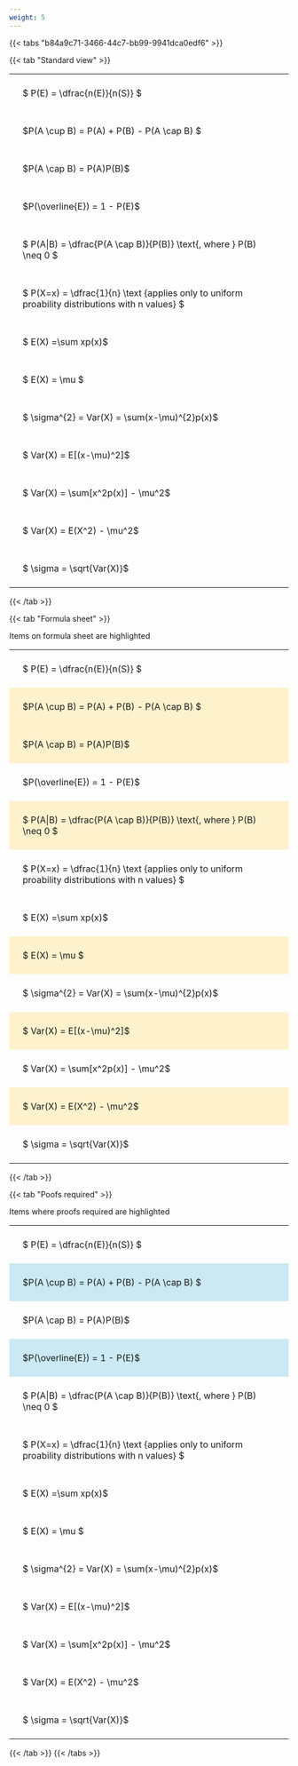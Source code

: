 ```yaml
---
weight: 5
---
```


{{< tabs "b84a9c71-3466-44c7-bb99-9941dca0edf6" >}}

{{< tab "Standard view" >}}

<style type="text/css">
#T_950ce th.col_heading {
  text-align: left;
  font-size: 1em;
}
#T_950ce td {
  text-align: left;
  font-size: 1em;
  padding: 1.5em;
}
</style>
<table id="T_950ce">
  <thead>
  </thead>
  <tbody>
    <tr>
      <td id="T_950ce_row0_col0" class="data row0 col0" >$ P(E) = \dfrac{n(E)}{n(S)} $</td>
    </tr>
    <tr>
      <td id="T_950ce_row1_col0" class="data row1 col0" >$P(A \cup B) = P(A) + P(B) - P(A \cap B) $</td>
    </tr>
    <tr>
      <td id="T_950ce_row2_col0" class="data row2 col0" >$P(A \cap B)  = P(A)P(B)$</td>
    </tr>
    <tr>
      <td id="T_950ce_row3_col0" class="data row3 col0" >$P(\overline{E}) = 1 - P(E)$</td>
    </tr>
    <tr>
      <td id="T_950ce_row4_col0" class="data row4 col0" >$ P(A|B) = \dfrac{P(A \cap B)}{P(B)} \text{, where } P(B) \neq 0 $</td>
    </tr>
    <tr>
      <td id="T_950ce_row5_col0" class="data row5 col0" >$ P(X=x) =  \dfrac{1}{n} 
\text {applies only to uniform proability distributions with n values} $</td>
    </tr>
    <tr>
      <td id="T_950ce_row6_col0" class="data row6 col0" >$ E(X) =\sum xp(x)$</td>
    </tr>
    <tr>
      <td id="T_950ce_row7_col0" class="data row7 col0" >$ E(X) = \mu $</td>
    </tr>
    <tr>
      <td id="T_950ce_row8_col0" class="data row8 col0" >$ \sigma^{2} = Var(X) = \sum(x-\mu)^{2}p(x)$</td>
    </tr>
    <tr>
      <td id="T_950ce_row9_col0" class="data row9 col0" >$ Var(X) = E[(x-\mu)^2]$</td>
    </tr>
    <tr>
      <td id="T_950ce_row10_col0" class="data row10 col0" >$ Var(X) = \sum[x^2p(x)] - \mu^2$</td>
    </tr>
    <tr>
      <td id="T_950ce_row11_col0" class="data row11 col0" >$ Var(X) = E(X^2) - \mu^2$</td>
    </tr>
    <tr>
      <td id="T_950ce_row12_col0" class="data row12 col0" >$ \sigma = \sqrt{Var(X)}$</td>
    </tr>
  </tbody>
</table>
{{< /tab >}}

{{< tab "Formula sheet" >}}

Items on formula sheet are highlighted 
<br>
<style type="text/css">
#T_c45fc th.col_heading {
  text-align: left;
  font-size: 1em;
}
#T_c45fc td {
  text-align: left;
  font-size: 1em;
  padding: 1.5em;
}
#T_c45fc_row0_col0, #T_c45fc_row3_col0, #T_c45fc_row5_col0, #T_c45fc_row6_col0, #T_c45fc_row8_col0, #T_c45fc_row10_col0, #T_c45fc_row12_col0 {
  background-color: rgba(0,0,0,0);
}
#T_c45fc_row1_col0, #T_c45fc_row2_col0, #T_c45fc_row4_col0, #T_c45fc_row7_col0, #T_c45fc_row9_col0, #T_c45fc_row11_col0 {
  background-color: rgba(255,194,10, 0.2);
}
</style>
<table id="T_c45fc">
  <thead>
  </thead>
  <tbody>
    <tr>
      <td id="T_c45fc_row0_col0" class="data row0 col0" >$ P(E) = \dfrac{n(E)}{n(S)} $</td>
    </tr>
    <tr>
      <td id="T_c45fc_row1_col0" class="data row1 col0" >$P(A \cup B) = P(A) + P(B) - P(A \cap B) $</td>
    </tr>
    <tr>
      <td id="T_c45fc_row2_col0" class="data row2 col0" >$P(A \cap B)  = P(A)P(B)$</td>
    </tr>
    <tr>
      <td id="T_c45fc_row3_col0" class="data row3 col0" >$P(\overline{E}) = 1 - P(E)$</td>
    </tr>
    <tr>
      <td id="T_c45fc_row4_col0" class="data row4 col0" >$ P(A|B) = \dfrac{P(A \cap B)}{P(B)} \text{, where } P(B) \neq 0 $</td>
    </tr>
    <tr>
      <td id="T_c45fc_row5_col0" class="data row5 col0" >$ P(X=x) =  \dfrac{1}{n} 
\text {applies only to uniform proability distributions with n values} $</td>
    </tr>
    <tr>
      <td id="T_c45fc_row6_col0" class="data row6 col0" >$ E(X) =\sum xp(x)$</td>
    </tr>
    <tr>
      <td id="T_c45fc_row7_col0" class="data row7 col0" >$ E(X) = \mu $</td>
    </tr>
    <tr>
      <td id="T_c45fc_row8_col0" class="data row8 col0" >$ \sigma^{2} = Var(X) = \sum(x-\mu)^{2}p(x)$</td>
    </tr>
    <tr>
      <td id="T_c45fc_row9_col0" class="data row9 col0" >$ Var(X) = E[(x-\mu)^2]$</td>
    </tr>
    <tr>
      <td id="T_c45fc_row10_col0" class="data row10 col0" >$ Var(X) = \sum[x^2p(x)] - \mu^2$</td>
    </tr>
    <tr>
      <td id="T_c45fc_row11_col0" class="data row11 col0" >$ Var(X) = E(X^2) - \mu^2$</td>
    </tr>
    <tr>
      <td id="T_c45fc_row12_col0" class="data row12 col0" >$ \sigma = \sqrt{Var(X)}$</td>
    </tr>
  </tbody>
</table>
{{< /tab >}}

{{< tab "Poofs required" >}}

Items where proofs required are highlighted 
<br>
<style type="text/css">
#T_7d076 th.col_heading {
  text-align: left;
  font-size: 1em;
}
#T_7d076 td {
  text-align: left;
  font-size: 1em;
  padding: 1.5em;
}
#T_7d076_row0_col0, #T_7d076_row2_col0, #T_7d076_row4_col0, #T_7d076_row5_col0, #T_7d076_row6_col0, #T_7d076_row7_col0, #T_7d076_row8_col0, #T_7d076_row9_col0, #T_7d076_row10_col0, #T_7d076_row11_col0, #T_7d076_row12_col0 {
  background-color: rgba(0,0,0,0);
}
#T_7d076_row1_col0, #T_7d076_row3_col0 {
  background-color: rgba(0,150,200, 0.2);
}
</style>
<table id="T_7d076">
  <thead>
  </thead>
  <tbody>
    <tr>
      <td id="T_7d076_row0_col0" class="data row0 col0" >$ P(E) = \dfrac{n(E)}{n(S)} $</td>
    </tr>
    <tr>
      <td id="T_7d076_row1_col0" class="data row1 col0" >$P(A \cup B) = P(A) + P(B) - P(A \cap B) $</td>
    </tr>
    <tr>
      <td id="T_7d076_row2_col0" class="data row2 col0" >$P(A \cap B)  = P(A)P(B)$</td>
    </tr>
    <tr>
      <td id="T_7d076_row3_col0" class="data row3 col0" >$P(\overline{E}) = 1 - P(E)$</td>
    </tr>
    <tr>
      <td id="T_7d076_row4_col0" class="data row4 col0" >$ P(A|B) = \dfrac{P(A \cap B)}{P(B)} \text{, where } P(B) \neq 0 $</td>
    </tr>
    <tr>
      <td id="T_7d076_row5_col0" class="data row5 col0" >$ P(X=x) =  \dfrac{1}{n} 
\text {applies only to uniform proability distributions with n values} $</td>
    </tr>
    <tr>
      <td id="T_7d076_row6_col0" class="data row6 col0" >$ E(X) =\sum xp(x)$</td>
    </tr>
    <tr>
      <td id="T_7d076_row7_col0" class="data row7 col0" >$ E(X) = \mu $</td>
    </tr>
    <tr>
      <td id="T_7d076_row8_col0" class="data row8 col0" >$ \sigma^{2} = Var(X) = \sum(x-\mu)^{2}p(x)$</td>
    </tr>
    <tr>
      <td id="T_7d076_row9_col0" class="data row9 col0" >$ Var(X) = E[(x-\mu)^2]$</td>
    </tr>
    <tr>
      <td id="T_7d076_row10_col0" class="data row10 col0" >$ Var(X) = \sum[x^2p(x)] - \mu^2$</td>
    </tr>
    <tr>
      <td id="T_7d076_row11_col0" class="data row11 col0" >$ Var(X) = E(X^2) - \mu^2$</td>
    </tr>
    <tr>
      <td id="T_7d076_row12_col0" class="data row12 col0" >$ \sigma = \sqrt{Var(X)}$</td>
    </tr>
  </tbody>
</table>
{{< /tab >}}
{{< /tabs >}}